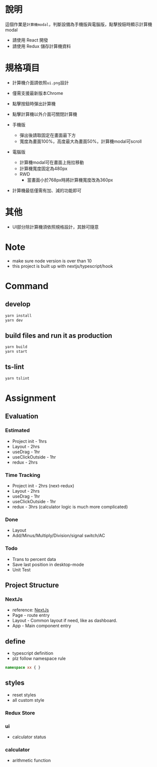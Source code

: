 # 說明
這個作業是`計算機modal`，判斷設備為手機版與電腦版，點擊按鈕時顯示計算機modal

- 請使用 React 開發
- 請使用 Redux 儲存計算機資料

# 規格項目
- 計算機介面請依照`ui.png`設計

- 僅需支援最新版本Chrome
- 點擊按鈕時彈出計算機
- 點擊計算機以外介面可關閉計算機

- 手機版
  - 彈出後請取固定在畫面最下方
  - 寬度為畫面100%，高度最大為畫面50%，計算機modal可scroll

- 電腦版
  - 計算機modal可在畫面上拖拉移動
  - 計算機寬度固定為480px
  - RWD
    - 當畫面小於768px時將計算機寬度改為360px
- 計算機最低僅需有加、減的功能即可

# 其他
- UI部分除計算機須依照規格設計，其餘可隨意


# Note
* make sure node version is over than 10
* this project is built up with nextjs/typescript/hook

# Command

## develop

``` sh
yarn install
yarn dev
```

## build files and run it as production
```sh
yarn build
yarn start
```

## ts-lint
```sh
yarn tslint
```

# Assignment
## Evaluation

### Estimated
* Project init - 1hrs
* Layout - 2hrs
* useDrag - 1hr
* useClickOutside - 1hr
* redux - 2hrs

### Time Tracking
* Project init - 2hrs (next-redux)
* Layout - 2hrs
* useDrag - 1hr
* useClickOutside - 1hr
* redux - 3hrs (calculator logic is much more complicated)

### Done
* Layout
* Add/Minus/Multiply/Division/signal switch/AC

### Todo 
* Trans to percent data
* Save last position in desktop-mode
* Unit Test

## Project Structure 

### NextJs  
* reference: [NextJs](https://nextjs.org/)
* Page - route entry
* Layout - Common layout if need, like as dashboard.
* App - Main component entry

## define
* typescript definition
* plz follow namespace rule
```typescript
namespace xx { }
```

## styles 
* reset styles
* all custom style

### Redux Store
### ui
* calculator status

### calculator
* arithmetic function
